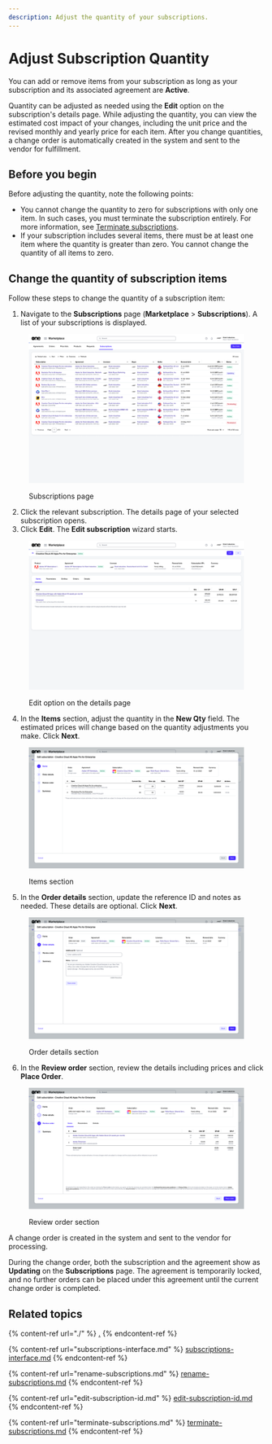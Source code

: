 ```yaml
---
description: Adjust the quantity of your subscriptions.
---
```


# Adjust Subscription Quantity

You can add or remove items from your subscription as long as your subscription and its associated agreement are **Active**.&#x20;

Quantity can be adjusted as needed using the **Edit** option on the subscription's details page. While adjusting the quantity, you can view the estimated cost impact of your changes, including the unit price and the revised monthly and yearly price for each item. After you change quantities, a change order is automatically created in the system and sent to the vendor for fulfillment. &#x20;

## Before you begin

Before adjusting the quantity, note the following points:

* You cannot change the quantity to zero for subscriptions with only one item. In such cases, you must terminate the subscription entirely. For more information, see [Terminate subscriptions](terminate-subscriptions.md).
* If your subscription includes several items, there must be at least one item where the quantity is greater than zero. You cannot change the quantity of all items to zero.&#x20;

## Change the quantity of subscription items

Follow these steps to change the quantity of a subscription item:

1. Navigate to the **Subscriptions** page (**Marketplace** > **Subscriptions**). A list of your subscriptions is displayed.

<figure><img src="../../../.gitbook/assets/image (375).png" alt=""><figcaption><p>Subscriptions page</p></figcaption></figure>

2. Click the relevant subscription. The details page of your selected subscription opens.&#x20;
3. Click **Edit**. The **Edit subscription** wizard starts.

<figure><img src="../../../.gitbook/assets/image (376).png" alt=""><figcaption><p>Edit option on the details page</p></figcaption></figure>

4. In the **Items** section, adjust the quantity in the **New Qty** field. The estimated prices will change based on the quantity adjustments you make. Click **Next**.

<figure><img src="../../../.gitbook/assets/image (377).png" alt=""><figcaption><p>Items section</p></figcaption></figure>

5. In the **Order details** section, update the reference ID and notes as needed. These details are optional. Click **Next**.

<figure><img src="../../../.gitbook/assets/image (378).png" alt=""><figcaption><p>Order details section</p></figcaption></figure>

6. In the **Review order** section, review the details including prices and click **Place Order**.&#x20;

<figure><img src="../../../.gitbook/assets/image (379).png" alt=""><figcaption><p>Review order section</p></figcaption></figure>

A change order is created in the system and sent to the vendor for processing.&#x20;

During the change order, both the subscription and the agreement show as **Updating** on the **Subscriptions** page. The agreement is temporarily locked, and no further orders can be placed under this agreement until the current change order is completed.

## Related topics

{% content-ref url="./" %}
[.](./)
{% endcontent-ref %}

{% content-ref url="subscriptions-interface.md" %}
[subscriptions-interface.md](subscriptions-interface.md)
{% endcontent-ref %}

{% content-ref url="rename-subscriptions.md" %}
[rename-subscriptions.md](rename-subscriptions.md)
{% endcontent-ref %}

{% content-ref url="edit-subscription-id.md" %}
[edit-subscription-id.md](edit-subscription-id.md)
{% endcontent-ref %}

{% content-ref url="terminate-subscriptions.md" %}
[terminate-subscriptions.md](terminate-subscriptions.md)
{% endcontent-ref %}
